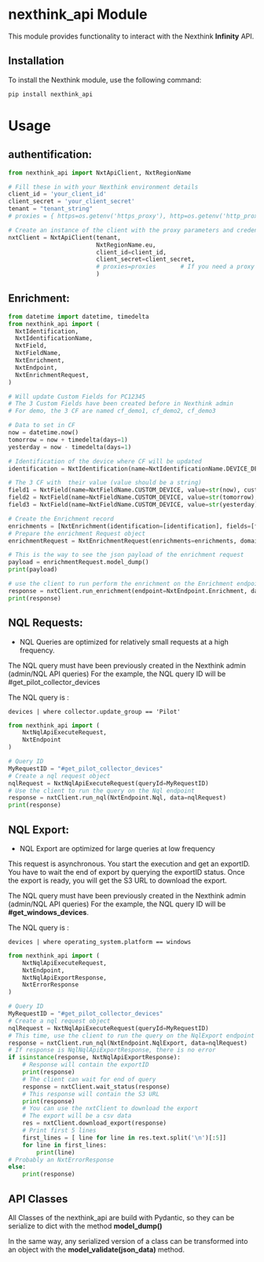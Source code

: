 # nexthink_api Module

This module provides functionality to interact with the Nexthink **Infinity** API.

## Installation

To install the Nexthink module, use the following command:

```bash
pip install nexthink_api
```


# Usage

## authentification:
```python
from nexthink_api import NxtApiClient, NxtRegionName

# Fill these in with your Nexthink environment details
client_id = 'your_client_id'
client_secret = 'your_client_secret'
tenant = "tenant_string"
# proxies = { https=os.getenv('https_proxy'), http=os.getenv('http_proxy')}

# Create an instance of the client with the proxy parameters and credentials
nxtClient = NxtApiClient(tenant, 
                         NxtRegionName.eu, 
                         client_id=client_id, 
                         client_secret=client_secret,
                         # proxies=proxies       # If you need a proxy
                         )
```
## Enrichment:

```python
from datetime import datetime, timedelta
from nexthink_api import (
  NxtIdentification,
  NxtIdentificationName,
  NxtField,
  NxtFieldName,
  NxtEnrichment,
  NxtEndpoint,
  NxtEnrichmentRequest,
) 

# Will update Custom Fields for PC12345
# The 3 Custom Fields have been created before in Nexthink admin
# For demo, the 3 CF are named cf_demo1, cf_demo2, cf_demo3

# Data to set in CF
now = datetime.now()
tomorrow = now + timedelta(days=1)
yesterday = now - timedelta(days=1)

# Identification of the device where CF will be updated
identification = NxtIdentification(name=NxtIdentificationName.DEVICE_DEVICE_NAME, value="PC12345")

# The 3 CF with  their value (value should be a string)
field1 = NxtField(name=NxtFieldName.CUSTOM_DEVICE, value=str(now), customValue="cf_demo1")
field2 = NxtField(name=NxtFieldName.CUSTOM_DEVICE, value=str(tomorrow), customValue="cf_demo2")
field3 = NxtField(name=NxtFieldName.CUSTOM_DEVICE, value=str(yesterday), customValue="cf_demo3")

# Create the Enrichment record
enrichments = [NxtEnrichment(identification=[identification], fields=[field1, field2, field3])]
# Prepare the enrichment Request object
enrichmentRequest = NxtEnrichmentRequest(enrichments=enrichments, domain="test_fdj")

# This is the way to see the json payload of the enrichment request 
payload = enrichmentRequest.model_dump()
print(payload)

# use the client to run perform the enrichment on the Enrichment endpoint
response = nxtClient.run_enrichment(endpoint=NxtEndpoint.Enrichment, data=enrichmentRequest)
print(response)
```

## NQL Requests:

* NQL Queries are optimized for relatively small requests at a high frequency. 

The NQL query must have been previously created in the Nexthink admin (admin/NQL API queries)
For the example, the NQL query ID will be #get_pilot_collector_devices

The NQL query is :
```nql
devices | where collector.update_group == 'Pilot'
```

```python
from nexthink_api import (
    NxtNqlApiExecuteRequest,
    NxtEndpoint
)

# Query ID
MyRequestID = "#get_pilot_collector_devices"
# Create a nql request object 
nqlRequest = NxtNqlApiExecuteRequest(queryId=MyRequestID)
# Use the client to run the query on the Nql endpoint
response = nxtClient.run_nql(NxtEndpoint.Nql, data=nqlRequest)
print(response)
```

## NQL Export:

* NQL Export are optimized for large queries at low frequency

This request is asynchronous. You start the execution and get an exportID.
You have to wait the end of export by querying the exportID status.
Once the export is ready, you will get the S3 URL to download the export.

The NQL query must have been previously created in the Nexthink admin (admin/NQL API queries)
For the example, the NQL query ID will be **#get_windows_devices**.

The NQL query is : 
```nql
devices | where operating_system.platform == windows
```
```python
from nexthink_api import (
    NxtNqlApiExecuteRequest,
    NxtEndpoint,
    NxtNqlApiExportResponse,
    NxtErrorResponse
)

# Query ID
MyRequestID = "#get_pilot_collector_devices"
# Create a nql request object 
nqlRequest = NxtNqlApiExecuteRequest(queryId=MyRequestID)
# This time, use the client to run the query on the NqlExport endpoint
response = nxtClient.run_nql(NxtEndpoint.NqlExport, data=nqlRequest)
# If response is NqlNqlApiExportResponse, there is no error
if isinstance(response, NxtNqlApiExportResponse):
    # Response will contain the exportID
    print(response)
    # The client can wait for end of query
    response = nxtClient.wait_status(response)
    # This response will contain the S3 URL
    print(response)
    # You can use the nxtClient to download the export
    # The export will be a csv data 
    res = nxtClient.download_export(response)
    # Print first 5 lines
    first_lines = [ line for line in res.text.split('\n')[:5]]
    for line in first_lines:
        print(line)
# Probably an NxtErrorResponse
else:
    print(response)
```

## API Classes
All Classes of the nexthink_api are build with Pydantic, so they can be serialize to dict 
with the method **model_dump()**

In the same way, any serialized version of a class can be transformed into an object 
with the **model_validate(json_data)** method.
